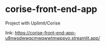 # corise-front-end-app
Project with Uplimit/Corise

link: https://corise-front-end-app-u8nwsdwwqcmwqwwtmwppyo.streamlit.app/
